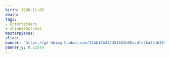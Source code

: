 ```yaml
---
birth: 1998-11-09
death:
tags: 
- Entertainers
- chineseActress 
masterpieces:
alias:
banner: "https://gd-hbimg.huaban.com/22bb18b252d51883b08acdfc26a534b3638bbfdf10dbab-YwcmAE_fw1200webp"
banner_y: 0.23579
---
```

